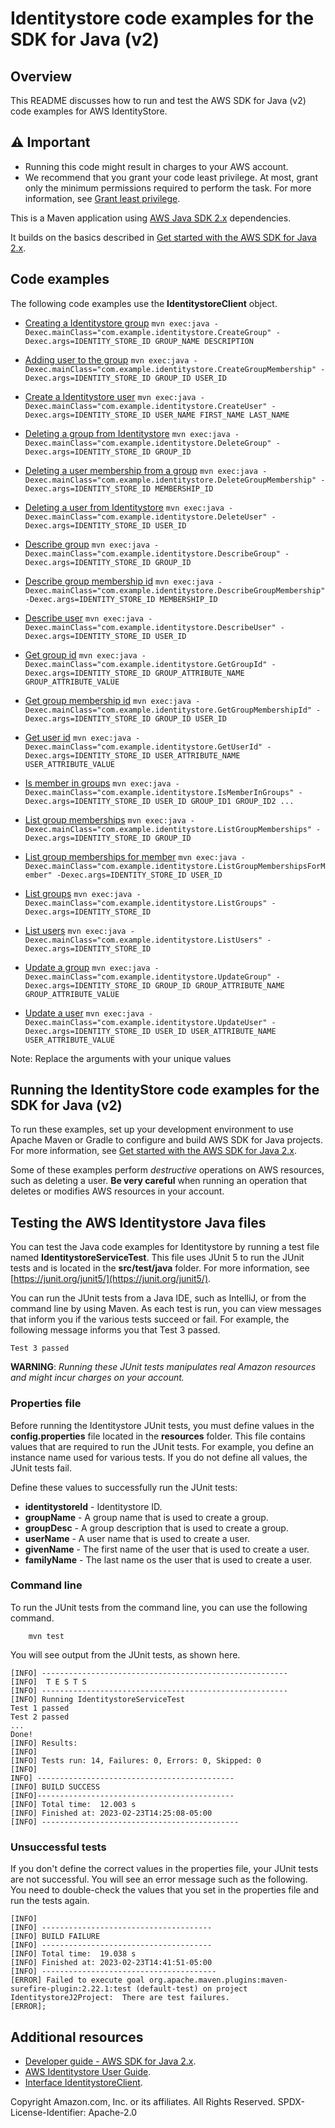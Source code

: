 # Identitystore code examples for the SDK for Java (v2)

## Overview
This README discusses how to run and test the AWS SDK for Java (v2) code examples for AWS IdentityStore.

## ⚠️ Important
* Running this code might result in charges to your AWS account. 
*  We recommend that you grant your code least privilege. At most, grant only the minimum permissions required to perform the task. For more information, see [Grant least privilege](https://docs.aws.amazon.com/IAM/latest/UserGuide/best-practices.html#grant-least-privilege). 

This is a Maven application using [AWS Java SDK 2.x](https://github.com/aws/aws-sdk-java-v2) dependencies.

It builds on the basics described in [Get started with the AWS SDK for Java 2.x](https://docs.aws.amazon.com/sdk-for-java/latest/developer-guide/get-started.html).

## Code examples
The following code examples use the **IdentitystoreClient** object. 

- [Creating a Identitystore group](https://github.com/awsdocs/aws-doc-sdk-examples/blob/main/javav2/example_code/identitystore/src/main/java/com/example/identitystore/CreateGroup.java)
    `mvn exec:java -Dexec.mainClass="com.example.identitystore.CreateGroup" -Dexec.args=IDENTITY_STORE_ID GROUP_NAME DESCRIPTION`

- [Adding user to the group](https://github.com/awsdocs/aws-doc-sdk-examples/blob/main/javav2/example_code/identitystore/src/main/java/com/example/identitystore/CreateGroupMembership.java)
    `mvn exec:java -Dexec.mainClass="com.example.identitystore.CreateGroupMembership" -Dexec.args=IDENTITY_STORE_ID GROUP_ID USER_ID`

- [Create a Identitystore user](https://github.com/awsdocs/aws-doc-sdk-examples/blob/main/javav2/example_code/identitystore/src/main/java/com/example/identitystore/CreateUser.java)
    `mvn exec:java -Dexec.mainClass="com.example.identitystore.CreateUser" -Dexec.args=IDENTITY_STORE_ID USER_NAME FIRST_NAME LAST_NAME`

- [Deleting a group from Identitystore](https://github.com/awsdocs/aws-doc-sdk-examples/blob/main/javav2/example_code/identitystore/src/main/java/com/example/identitystore/DeleteGroup.java)
    `mvn exec:java -Dexec.mainClass="com.example.identitystore.DeleteGroup" -Dexec.args=IDENTITY_STORE_ID GROUP_ID`

- [Deleting a user membership from a group](https://github.com/awsdocs/aws-doc-sdk-examples/blob/main/javav2/example_code/identitystore/src/main/java/com/example/identitystore/DeleteGroupMembership.java)
    `mvn exec:java -Dexec.mainClass="com.example.identitystore.DeleteGroupMembership" -Dexec.args=IDENTITY_STORE_ID MEMBERSHIP_ID`

- [Deleting a user from Identitystore](https://github.com/awsdocs/aws-doc-sdk-examples/blob/main/javav2/example_code/identitystore/src/main/java/com/example/identitystore/DeleteUser.java)
    `mvn exec:java -Dexec.mainClass="com.example.identitystore.DeleteUser" -Dexec.args=IDENTITY_STORE_ID USER_ID`

- [Describe group](https://github.com/awsdocs/aws-doc-sdk-examples/blob/main/javav2/example_code/identitystore/src/main/java/com/example/identitystore/DescribeGroup.java)
    `mvn exec:java -Dexec.mainClass="com.example.identitystore.DescribeGroup" -Dexec.args=IDENTITY_STORE_ID GROUP_ID`

- [Describe group membership id](https://github.com/awsdocs/aws-doc-sdk-examples/blob/main/javav2/example_code/identitystore/src/main/java/com/example/identitystore/DescribeGroupMembership.java)
    `mvn exec:java -Dexec.mainClass="com.example.identitystore.DescribeGroupMembership" -Dexec.args=IDENTITY_STORE_ID MEMBERSHIP_ID`
    
- [Describe user](https://github.com/awsdocs/aws-doc-sdk-examples/blob/main/javav2/example_code/identitystore/src/main/java/com/example/identitystore/DescribeUser.java)
    `mvn exec:java -Dexec.mainClass="com.example.identitystore.DescribeUser" -Dexec.args=IDENTITY_STORE_ID USER_ID`

- [Get group id](https://github.com/awsdocs/aws-doc-sdk-examples/blob/main/javav2/example_code/identitystore/src/main/java/com/example/identitystore/GetGroupId.java)
    `mvn exec:java -Dexec.mainClass="com.example.identitystore.GetGroupId" -Dexec.args=IDENTITY_STORE_ID GROUP_ATTRIBUTE_NAME GROUP_ATTRIBUTE_VALUE`

- [Get group membership id](https://github.com/awsdocs/aws-doc-sdk-examples/blob/main/javav2/example_code/identitystore/src/main/java/com/example/identitystore/GetGroupMembershipId.java)
    `mvn exec:java -Dexec.mainClass="com.example.identitystore.GetGroupMembershipId" -Dexec.args=IDENTITY_STORE_ID GROUP_ID USER_ID`

- [Get user id](https://github.com/awsdocs/aws-doc-sdk-examples/blob/main/javav2/example_code/identitystore/src/main/java/com/example/identitystore/GetUserId.java)
    `mvn exec:java -Dexec.mainClass="com.example.identitystore.GetUserId" -Dexec.args=IDENTITY_STORE_ID USER_ATTRIBUTE_NAME USER_ATTRIBUTE_VALUE`

- [Is member in groups](https://github.com/awsdocs/aws-doc-sdk-examples/blob/main/javav2/example_code/identitystore/src/main/java/com/example/identitystore/IsMemberInGroups.java)
    `mvn exec:java -Dexec.mainClass="com.example.identitystore.IsMemberInGroups" -Dexec.args=IDENTITY_STORE_ID USER_ID GROUP_ID1 GROUP_ID2 ...`

- [List group memberships](https://github.com/awsdocs/aws-doc-sdk-examples/blob/main/javav2/example_code/identitystore/src/main/java/com/example/identitystore/ListGroupMemberships.java)
    `mvn exec:java -Dexec.mainClass="com.example.identitystore.ListGroupMemberships" -Dexec.args=IDENTITY_STORE_ID GROUP_ID`

- [List group memberships for member](https://github.com/awsdocs/aws-doc-sdk-examples/blob/main/javav2/example_code/identitystore/src/main/java/com/example/identitystore/ListGroupMembershipsForMember.java)
    `mvn exec:java -Dexec.mainClass="com.example.identitystore.ListGroupMembershipsForMember" -Dexec.args=IDENTITY_STORE_ID USER_ID`

- [List groups](https://github.com/awsdocs/aws-doc-sdk-examples/blob/main/javav2/example_code/identitystore/src/main/java/com/example/identitystore/ListGroups.java)
    `mvn exec:java -Dexec.mainClass="com.example.identitystore.ListGroups" -Dexec.args=IDENTITY_STORE_ID`

- [List users](https://github.com/awsdocs/aws-doc-sdk-examples/blob/main/javav2/example_code/identitystore/src/main/java/com/example/identitystore/ListUsers.java)
    `mvn exec:java -Dexec.mainClass="com.example.identitystore.ListUsers" -Dexec.args=IDENTITY_STORE_ID`

- [Update a group](https://github.com/awsdocs/aws-doc-sdk-examples/blob/main/javav2/example_code/identitystore/src/main/java/com/example/identitystore/UpdateGroup.java)
    `mvn exec:java -Dexec.mainClass="com.example.identitystore.UpdateGroup" -Dexec.args=IDENTITY_STORE_ID GROUP_ID GROUP_ATTRIBUTE_NAME GROUP_ATTRIBUTE_VALUE`

- [Update a user](https://github.com/awsdocs/aws-doc-sdk-examples/blob/main/javav2/example_code/identitystore/src/main/java/com/example/identitystore/UpdateUser.java)
    `mvn exec:java -Dexec.mainClass="com.example.identitystore.UpdateUser" -Dexec.args=IDENTITY_STORE_ID USER_ID USER_ATTRIBUTE_NAME USER_ATTRIBUTE_VALUE`

Note: Replace the arguments with your unique values
               

## Running the IdentityStore code examples for the SDK for Java (v2)   

To run these examples, set up your development environment to use Apache Maven or Gradle to configure and build AWS SDK for Java projects. For more information, 
see [Get started with the AWS SDK for Java 2.x](https://docs.aws.amazon.com/sdk-for-java/latest/developer-guide/get-started.html). 

Some of these examples perform *destructive* operations on AWS resources, such as deleting a user. **Be very careful** when running an operation that deletes or modifies AWS resources in your account.

 ## Testing the AWS Identitystore Java files

You can test the Java code examples for Identitystore by running a test file named **IdentitystoreServiceTest**. This file uses JUnit 5 to run the JUnit tests and is located in the **src/test/java** folder. For more information, see [https://junit.org/junit5/](https://junit.org/junit5/).

You can run the JUnit tests from a Java IDE, such as IntelliJ, or from the command line by using Maven. As each test is run, you can view messages that inform you if the various tests succeed or fail. For example, the following message informs you that Test 3 passed.

	Test 3 passed

**WARNING**: _Running these JUnit tests manipulates real Amazon resources and might incur charges on your account._

 ### Properties file
Before running the Identitystore JUnit tests, you must define values in the **config.properties** file located in the **resources** folder. This file contains values that are required to run the JUnit tests. For example, you define an instance name used for various tests. If you do not define all values, the JUnit tests fail.

Define these values to successfully run the JUnit tests:

- **identitystoreId** 	- Identitystore ID.  
- **groupName** 		- A group name that is used to create a group.  
- **groupDesc** 		- A group description that is used to create a group.  
- **userName**  		- A user name that is used to create a user. 
- **givenName**			- The first name of the user that is used to create a user.
- **familyName**		- The last name os the user that is used to create a user.

### Command line
To run the JUnit tests from the command line, you can use the following command.

		mvn test

You will see output from the JUnit tests, as shown here.

	[INFO] -------------------------------------------------------
	[INFO]  T E S T S
	[INFO] -------------------------------------------------------
	[INFO] Running IdentitystoreServiceTest
	Test 1 passed
	Test 2 passed
	...
	Done!
	[INFO] Results:
	[INFO]
	[INFO] Tests run: 14, Failures: 0, Errors: 0, Skipped: 0
	[INFO]
	INFO] --------------------------------------------
	[INFO] BUILD SUCCESS
	[INFO]--------------------------------------------
	[INFO] Total time:  12.003 s
	[INFO] Finished at: 2023-02-23T14:25:08-05:00
	[INFO] --------------------------------------------

### Unsuccessful tests

If you don't define the correct values in the properties file, your JUnit tests are not successful. You will see an error message such as the following. You need to double-check the values that you set in the properties file and run the tests again.

	[INFO]
	[INFO] --------------------------------------
	[INFO] BUILD FAILURE
	[INFO] --------------------------------------
	[INFO] Total time:  19.038 s
	[INFO] Finished at: 2023-02-23T14:41:51-05:00
	[INFO] ---------------------------------------
	[ERROR] Failed to execute goal org.apache.maven.plugins:maven-surefire-plugin:2.22.1:test (default-test) on project IdentitystoreJ2Project:  There are test failures.
	[ERROR];

## Additional resources
* [Developer guide - AWS SDK for Java 2.x](https://docs.aws.amazon.com/sdk-for-java/latest/developer-guide/get-started.html).
* [AWS Identitystore User Guide](https://docs.aws.amazon.com/singlesignon/latest/userguide/what-is.html).
* [Interface IdentitystoreClient](https://sdk.amazonaws.com/java/api/latest/software/amazon/awssdk/services/identitystore/IdentitystoreClient.html).

Copyright Amazon.com, Inc. or its affiliates. All Rights Reserved. SPDX-License-Identifier: Apache-2.0
